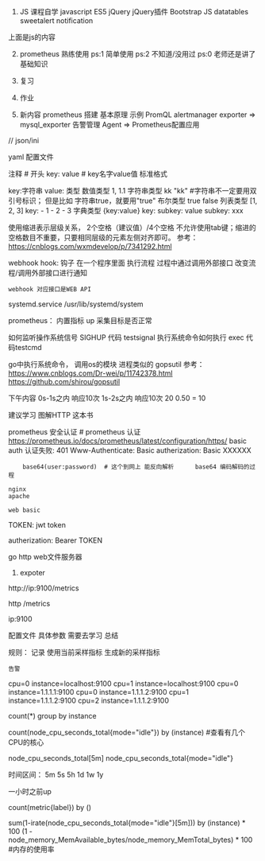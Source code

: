 1. JS 课程自学
    javascript ES5
    jQuery
    jQuery插件
        Bootstrap JS
        datatables
        sweetalert
        notification

上面是js的内容

2. prometheus
    熟练使用 ps:1
    简单使用 ps:2
    不知道/没用过 ps:0
    老师还是讲了基础知识

1. 复习
2. 作业
3. 新内容
    prometheus
        搭建
        基本原理
        示例
        PromQL
        alertmanager
    exporter => mysql_exporter
    告警管理
    Agent => Prometheus配置应用

// json/ini

yaml 配置文件

注释 # 开头
key: value # key名字value值  标准格式

key:字符串
value: 类型
    数值类型 1, 1.1
    字符串类型 kk "kk"   #字符串不一定要用双引号标识； 但是比如 字符串true，就要用"true"
    布尔类型 true false
    列表类型 [1, 2, 3]
    key:
    - 1
    - 2
    - 3
    字典类型
    {key:value}
    key:
        subkey: value
        subkey: xxx

使用缩进表示层级关系，    2个空格（建议值）/4个空格  不允许使用tab键；缩进的空格数目不重要，只要相同层级的元素左侧对齐即可。
参考：https://cnblogs.com/wxmdevelop/p/7341292.html

webhook
    hook: 钩子
    在一个程序里面 执行流程 过程中通过调用外部接口 改变流程/调用外部接口进行通知

    webhook 对应接口是WEB API

systemd.service
    /usr/lib/systemd/system


prometheus：
    内置指标
        up 采集目标是否正常

如何监听操作系统信号
SIGHUP
代码 testsignal
执行系统命令如何执行  exec  代码testcmd

go中执行系统命令， 调用os的模块
进程类似的  gopsutil
参考：https://www.cnblogs.com/Dr-wei/p/11742378.html
https://github.com/shirou/gopsutil


下午内容
0s-1s之内 响应10次
1s-2s之内 响应10次
20 0.50 = 10


建议学习 图解HTTP 这本书

prometheus 安全认证  # prometheus 认证  https://prometheus.io/docs/prometheus/latest/configuration/https/
basic auth
    认证失败:
        401
        Www-Authenticate: Basic
        autherization: Basic XXXXXX

        base64(user:password)  # 这个到网上 能反向解析      base64 编码解码的过程

    nginx
    apache

    web basic


TOKEN: jwt token

autherization: Bearer TOKEN



go http web文件服务器




1. expoter

http://ip:9100/metrics

http
/metrics

ip:9100

配置文件 具体参数  需要去学习  总结

规则：
    记录
        使用当前采样指标 生成新的采样指标


    告警

cpu=0 instance=localhost:9100
cpu=1 instance=localhost:9100
cpu=0 instance=1.1.1.1:9100
cpu=0 instance=1.1.1.2:9100
cpu=1 instance=1.1.1.2:9100
cpu=2 instance=1.1.1.2:9100

count(*) group by instance

count(node_cpu_seconds_total{mode="idle"}) by (instance)  #查看有几个CPU的核心


node_cpu_seconds_total[5m]
node_cpu_seconds_total{mode="idle"}


时间区间：
    5m
    5s
    5h
    1d
    1w
    1y

一小时之前up


count(metric{label}) by ()


sum(1-irate(node_cpu_seconds_total{mode="idle"}[5m])) by (instance) * 100
(1 - node_memory_MemAvailable_bytes/node_memory_MemTotal_bytes) * 100    #内存的使用率










